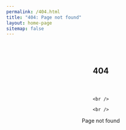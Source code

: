 ```yaml
---
permalink: /404.html
title: "404: Page not found"
layout: home-page
sitemap: false
---
```


<br />

<br />

<article>
  <center>
  <header><h1>404</h1></header>
    
    <br />
    
    <br />
    
  <p>Page not found</p>
  </center>
</article>
